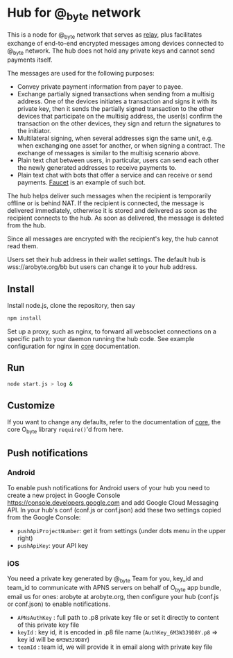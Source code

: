 # Hub for @<sub>byte</sub> network

This is a node for @<sub>byte</sub> network that serves as [relay](../../../arobyte-relay), plus facilitates exchange of end-to-end encrypted messages among devices connected to @<sub>byte</sub> network.  The hub does not hold any private keys and cannot send payments itself.

The messages are used for the following purposes:
* Convey private payment information from payer to payee.
* Exchange partially signed transactions when sending from a multisig address.  One of the devices initiates a transaction and signs it with its private key, then it sends the partially signed transaction to the other devices that participate on the multisig address, the user(s) confirm the transaction on the other devices, they sign and return the signatures to the initiator.
* Multilateral signing, when several addresses sign the same unit, e.g. when exchanging one asset for another, or when signing a contract.  The exchange of messages is similar to the multisig scenario above.
* Plain text chat between users, in particular, users can send each other the newly generated addresses to receive payments to.
* Plain text chat with bots that offer a service and can receive or send payments.  [Faucet](../../../arobyte-faucet) is an example of such bot.

The hub helps deliver such messages when the recipient is temporarily offline or is behind NAT.  If the recipient is connected, the message is delivered immediately, otherwise it is stored and delivered as soon as the recipient connects to the hub.  As soon as delivered, the message is deleted from the hub.

Since all messages are encrypted with the recipient's key, the hub cannot read them.

Users set their hub address in their wallet settings.  The default hub is wss://arobyte.org/bb but users can change it to your hub address.

## Install

Install node.js, clone the repository, then say
```sh
npm install
```
Set up a proxy, such as nginx, to forward all websocket connections on a specific path to your daemon running the hub code.  See example configuration for nginx in [core](../../../core) documentation.

## Run
```sh
node start.js > log &
```
## Customize

If you want to change any defaults, refer to the documentation of [core](../../../core), the core O<sub>byte</sub> library `require()`'d from here.

## Push notifications

### Android

To enable push notifications for Android users of your hub you need to create a new project in Google Console https://console.developers.google.com and add Google Cloud Messaging API.  In your hub's conf (conf.js or conf.json) add these two settings copied from the Google Console:
* `pushApiProjectNumber`: get it from settings (under dots menu in the upper right)
* `pushApiKey`: your API key

### iOS

You need a private key generated by @<sub>byte</sub> Team for you, key_id and team_id to communicate with APNS servers on behalf of O<sub>byte</sub> app bundle, email us for ones: arobyte at arobyte.org, then configure your hub (conf.js or conf.json) to enable notifications.
* `APNsAuthKey` : full path to .p8 private key file or set it directly to content of this private key file
* `keyId` : key id, it is encoded in .p8 file name (`AuthKey_6M3W3J9D8Y.p8` => key id will be `6M3W3J9D8Y`)
* `teamId` : team id, we will provide it in email along with private key file
